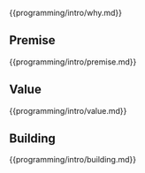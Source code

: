 {{programming/intro/why.md}}

## Premise

{{programming/intro/premise.md}}

## Value

{{programming/intro/value.md}}

## Building

{{programming/intro/building.md}}